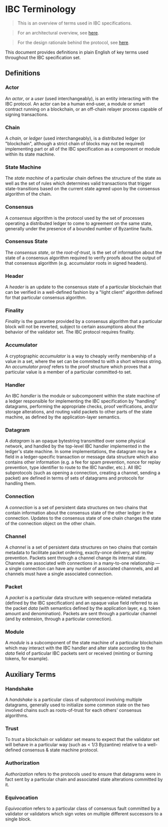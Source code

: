 # IBC Terminology

> This is an overview of terms used in IBC specifications.

> For an architectural overview, see [here](./IBC_ARCHITECTURE.md).

> For the design rationale behind the protocol, see [here](./IBC_DESIGN_RATIONALE.md).

This document provides definitions in plain English of key terms used throughout the IBC specification set.

## Definitions

### Actor

An *actor*, or a *user* (used interchangeably), is an entity interacting with the IBC protocol. An actor can be a human end-user, a module or smart contract running on a blockchain, or an off-chain relayer process capable of signing transactions.

### Chain

A *chain*, or *ledger* (used interchangeably), is a distributed ledger (or "blockchain", although a strict chain of blocks may not be required) implementing part or all of the IBC specification as a component or module within its state machine.

### State Machine

The *state machine* of a particular chain defines the structure of the state as well as the set of rules which determines valid transactions that trigger state-transitions based on the current state agreed upon by the consensus algorithm of the chain.

### Consensus

A *consensus* algorithm is the protocol used by the set of processes operating a distributed ledger to come to agreement on the same state, generally under the presence of a bounded number of Byzantine faults.

### Consensus State

The *consensus state*, or the *root-of-trust*, is the set of information about the state of a consensus algorithm required to verify proofs about the output of that consensus algorithm (e.g. accumulator roots in signed headers).

### Header

A *header* is an update to the consensus state of a particular blockchain that can be verified in a well-defined fashion by a "light client" algorithm defined for that particular consensus algorithm.

### Finality

*Finality* is the guarantee provided by a consensus algorithm that a particular block will not be reverted, subject to certain assumptions about the behavior of the validator set. The IBC protocol requires finality.

### Accumulator

A cryptographic *accumulator* is a way to cheaply verify membership of a value in a set, where the set can be commited to with a short witness string. An *accumulator proof* refers to the proof structure which proves that a particular value is a member of a particular committed-to set.

### Handler

An IBC *handler* is the module or subcomponent within the state machine of a ledger responsible for implementing the IBC specification by "handling" datagrams, performing the appropriate checks, proof verifications, and/or storage alterations, and routing valid packets to other parts of the state machine, as defined by the application-layer semantics.

### Datagram

A *datagram* is an opaque bytestring transmitted over some physical network, and handled by the top-level IBC handler implemented in the ledger's state machine. In some implementations, the datagram may be a field in a ledger-specific transaction or message data structure which also contains other information (e.g. a fee for spam prevention, nonce for replay prevention, type identifier to route to the IBC handler, etc.). All IBC subprotocols (such as opening a connection, creating a channel, sending a packet) are defined in terms of sets of datagrams and protocols for handling them.

### Connection

A *connection* is a set of persistent data structures on two chains that contain information about the consensus state of the other ledger in the connection. Updates to the consensus state of one chain changes the state of the connection object on the other chain.

### Channel

A *channel* is a set of persistent data structures on two chains that contain metadata to facilitate packet ordering, exactly-once delivery, and replay prevention. Packets sent through a channel change its internal state. Channels are associated with connections in a many-to-one relationship — a single connection can have any number of associated channnels, and all channels must have a single associated connection.

### Packet

A *packet* is a particular data structure with sequence-related metadata (defined by the IBC specification) and an opaque value field referred to as the packet *data* (with semantics defined by the application layer, e.g. token amount and denomination). Packets are sent through a particular channel (and by extension, through a particular connection).

### Module

A *module* is a subcomponent of the state machine of a particular blockchain which may interact with the IBC handler and alter state according to the *data* field of particular IBC packets sent or received (minting or burning tokens, for example).

## Auxiliary Terms

### Handshake

A *handshake* is a particular class of subprotocol involving multiple datagrams, generally used to initialize some common state on the two involved chains such as roots-of-trust for each others' consensus algorithms.

### Trust

To *trust* a blockchain or validator set means to expect that the validator set will behave in a particular way (such as < 1/3 Byzantine) relative to a well-defined consensus & state machine protocol.

### Authorization

*Authorization* refers to the protocols used to ensure that datagrams were in fact sent by a particular chain and associated state alterations committed by it. 

### Equivocation

*Equivocation* refers to a particular class of consensus fault committed by a validator or validators which sign votes on multiple different successors to a single block.

